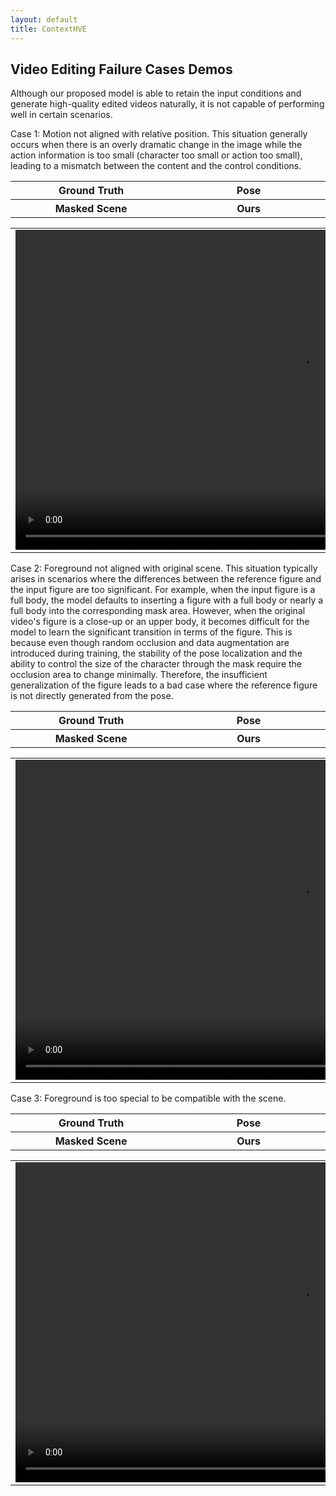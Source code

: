 ```yaml
---
layout: default
title: ContextHVE
---
```


<div class="post">
	<h2 class="pageTitle">Video Editing Failure Cases Demos</h2>
	<p>Although our proposed model is able to retain the input conditions and generate high-quality edited videos naturally, it is not capable of performing well in certain scenarios.</p>
	<table border="0"> <!-- 表格边框设置为1 -->
	<tr> Case 1: Motion not aligned with relative position. This situation generally occurs when there is an overly dramatic change in the image while the action information is too small (character too small or action too small), leading to a mismatch between the content and the control conditions. </tr>
    <tr> <!-- 表格的一行 -->
        <th style="width: 456px;">Ground Truth</th> <!-- 表头单元格 -->
        <th style="width: 456px;">Pose</th> <!-- 表头单元格 -->
    </tr>
    <tr> <!-- 表格的一行 -->
        <th style="width: 456px;">Masked Scene</th> <!-- 表头单元格 -->
        <th style="width: 456px;">Ours</th> <!-- 表头单元格 -->
    </tr>
    </table>
	<table border="0"> <!-- 表格边框设置为1 -->
    <tr> <!-- 表格的另一行 -->
        <td> <!-- 表格的单元格 -->
            <video width="912" height="512" controls>
                <source src="/assets/img/fail/069505-clip_0000011002_gt_clip_0000011186_fg_crop.mp4" type="video/mp4">
                您的浏览器不支持视频标签。
            </video>
        </td>
    </tr>
</table>
	<table border="0"> <!-- 表格边框设置为1 -->
	<tr> Case 2: Foreground not aligned with original scene. This situation typically arises in scenarios where the differences between the reference figure and the input figure are too significant. For example, when the input figure is a full body, the model defaults to inserting a figure with a full body or nearly a full body into the corresponding mask area. However, when the original video's figure is a close-up or an upper body, it becomes difficult for the model to learn the significant transition in terms of the figure. This is because even though random occlusion and data augmentation are introduced during training, the stability of the pose localization and the ability to control the size of the character through the mask require the occlusion area to change minimally. Therefore, the insufficient generalization of the figure leads to a bad case where the reference figure is not directly generated from the pose. </tr>
    <tr> <!-- 表格的一行 -->
        <th style="width: 456px;">Ground Truth</th> <!-- 表头单元格 -->
        <th style="width: 456px;">Pose</th> <!-- 表头单元格 -->
    </tr>
    <tr> <!-- 表格的一行 -->
        <th style="width: 456px;">Masked Scene</th> <!-- 表头单元格 -->
        <th style="width: 456px;">Ours</th> <!-- 表头单元格 -->
    </tr>
    </table>
	<table border="0"> <!-- 表格边框设置为1 -->
    <tr> <!-- 表格的另一行 -->
        <td> <!-- 表格的单元格 -->
            <video width="912" height="512" controls>
                <source src="/assets/img/fail/069505-clip_0000011132_gt_clip_0000011168_fg_crop_pure.mp4" type="video/mp4">
                您的浏览器不支持视频标签。
            </video>
        </td>
    </tr>
</table>
	<table border="0"> <!-- 表格边框设置为1 -->
	<tr> Case 3: Foreground is too special to be compatible with the scene. </tr>
    <tr> <!-- 表格的一行 -->
        <th style="width: 456px;">Ground Truth</th> <!-- 表头单元格 -->
        <th style="width: 456px;">Pose</th> <!-- 表头单元格 -->
    </tr>
    <tr> <!-- 表格的一行 -->
        <th style="width: 456px;">Masked Scene</th> <!-- 表头单元格 -->
        <th style="width: 456px;">Ours</th> <!-- 表头单元格 -->
    </tr>
    </table>
	<table border="0"> <!-- 表格边框设置为1 -->
    <tr> <!-- 表格的另一行 -->
        <td> <!-- 表格的单元格 -->
            <video width="912" height="512" controls>
                <source src="/assets/img/fail/069505-clip_0000011192_gt_clip_0000011154_fg_crop.mp4" type="video/mp4">
                您的浏览器不支持视频标签。
            </video>
        </td>
    </tr>
</table>
</div>

